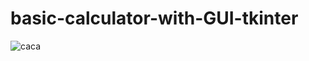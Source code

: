 # basic-calculator-with-GUI-tkinter
![caca](https://user-images.githubusercontent.com/95207143/150691898-19fde89b-602c-47b7-b653-114301116c42.png)
